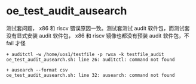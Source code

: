 # oe_test_audit_ausearch

测试套问题， x86 和 riscv 错误原因一致。测试套测试 audit 软件包，而测试套没有显式安装 audit 软件包， x86 和 riscv 镜像也都没有预装 audit 软件包，不 fail 才怪

```
+ auditctl -w /home/uos1/testfile -p rwxa -k testfile_audit
oe_test_audit_ausearch.sh: line 26: auditctl: command not found

+ ausearch --format csv
oe_test_audit_ausearch.sh: line 32: ausearch: command not found
```

